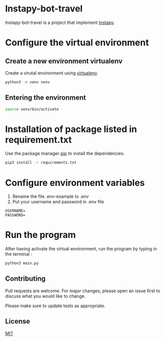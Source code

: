 #   Instapy-bot-travel

Instapy-bot-travel is a project that implement [Instapy](https://instapy.org/).

# Configure the virtual environment

## Create a new environment virtualenv
Create a virutal environment using [virtualenv](https://docs.python.org/fr/3/library/venv.html).

```bash
python3 -m venv venv
```

## Entering the environment

```bash
source venv/bin/activate
```

# Installation of package listed in requirement.txt

Use the package manager [pip](https://pip.pypa.io/en/stable/) to install the dependencies.

```bash
pip3 install -r requirements.txt
```

# Configure environment variables
1. Rename the file .env-example to .env
2. Put your username and password in .env file
```
USERNAME=
PASSWORD=
```

# Run the program
After having activate the virtual environment, run the program by typing in the terminal :
```bash
python3 main.py
```

## Contributing
Pull requests are welcome. For major changes, please open an issue first to discuss what you would like to change.

Please make sure to update tests as appropriate.

## License
[MIT](https://choosealicense.com/licenses/mit/)